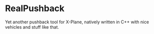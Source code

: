 RealPushback
============

Yet another pushback tool for X-Plane, natively written in C++ with nice vehicles and stuff like that.